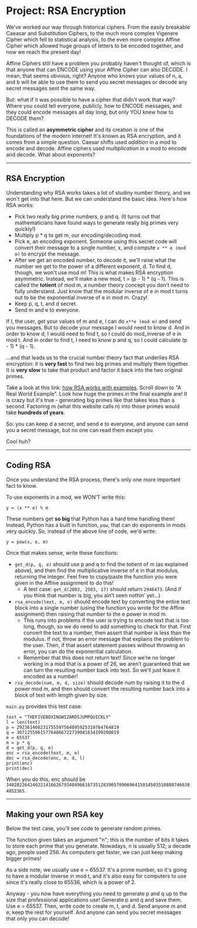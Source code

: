 # Project: RSA Encryption
We've worked our way through historical ciphers.  From the easily breakable Caeasar and Substitution Ciphers, to the much more complex Vigenere Cipher which fell to statistical analysis, to the even more complex Affine Cipher which allowed huge groups of letters to be encoded together, and now we reach the present day!

Affine Ciphers still have a problem you probably haven't thought of, which is that anyone that can ENCODE using your Affine Cipher can also DECODE.  I mean, that seems obvious, right?  Anyone who knows your values of n, a, and b will be able to use them to send you secret messages or decode any secret messages sent the same way.

But: what if it was possible to have a cipher that didn't work that way?  Where you could tell everyone, publicly, how to ENCODE messages, and they could encode messages all day long, but only YOU knew how to DECODE them?

This is called an **asymmetric cipher** and its creation is one of the foundations of the modern internet!  It's known as RSA encryption, and it comes from a simple question.  Caesar shifts used *addition* in a mod to encode and decode.  Affine ciphers used *multiplication* in a mod to encode and decode.  What about exponents?

---

## RSA Encryption

Understanding why RSA works takes a lot of studiny number theory, and we won't get into that here.  But we can understand the basic idea.  Here's how RSA works:

- Pick two really big prime numbers, p and q.  (It turns out that mathematicians have found ways to generate really big primes very quickly!)
- Multiply p * q to get m, our encoding/decoding mod.
- Pick e, an encoding exponent.  Someone using this secret code will convert their message to a single number, x, and compute `x ** e (mod m)` to encrypt the message.
- After we get an encoded number, to decode it, we'll raise what the number we get to the power of a different exponent, d.  To find d, though, we won't use mod m!  This is what makes RSA encryption asymmetric.  Instead, we'll make a new mod, t = (p - 1) * (q - 1).  This is called the **totient** of mod m, a number theory concept you don't need to fully understand.  Just know that the modular inverse of e in mod t turns out to be the exponential inverse of e in mod m.  Crazy!
- Keep p, q, t, and d secret.
- Send m and e to everyone.

If I, the user, get your values of m and e, I can do `x**e (mod m)` and send you messages.  But to decode your message I would need to know d.  And in order to know d, I would need to find t, so I could do mod_inverse of e in mod t.  And in order to find t, I need to know p and q, so I could calculate (p - 1) * (q - 1).

...and that leads us to the crucial number theory fact that underlies RSA encryption: it is **very fast** to find two big primes and multiply them together.  It is **very slow** to take that product and factor it back into the two original primes.

Take a look at this link: [how RSA works with examples](https://doctrina.org/How-RSA-Works-With-Examples.html).  Scroll down to "A Real World Example".  Look how huge the primes in the final example are!  It is crazy but it's true - generating big primes like that takes less than a second.  Factoring m (what this website calls n) into those primes would take **hundreds of years**.

So: you can keep d a secret, and send e to everyone, and anyone can send you a secret message, but no one can read them except you.

Cool huh?

---

## Coding RSA

Once you understand the RSA process, there's only one more important fact to know.

To use exponents in a mod, we WON'T write this:
```
y = (x ** e) % m
```
These numbers get **so big** that Python has a hard time handling them!  Instead, Python has a built in function, `pow`, that can do exponents in mods very quickly.  So, instead of the above line of code, we'd write:
```
y = pow(x, e, m)
```
Once that makes sense, write these functions:
-	`get_d(p, q, e)` should use p and q to find the totient of m (as explained above), and then find the multiplicative inverse of e in that modulus, returning the integer.  Feel free to copy/paste the function you were given in the Affine assignment to do this!
    -	A test case: `get_d(2003, 2503, 17)` should return `2946473`.  (And if you think that number is big, you ain’t seen nothin’ yet...)
-	`rsa_encode(text, m, e)` should encode text by converting the entire text block into a single number (using the function you wrote for the Affine assignment) then raising that number to the e power in mod m.
    -	This runs into problems if the user is trying to encode text that is too long, though, so we do need to add something to check for that.  First convert the text to a number, then assert that number is less than the modulus.  If not, throw an error message that explains the problem to the user.  Then, if that assert statement passes without throwing an error, you can do the exponential calculation.
    - Remember that this does not return text!  Since we’re no longer working in a mod that is a power of 26, we aren’t guaranteed that we can turn the resulting number back into text.  So we’ll just leave it encoded as a number!
- `rsa_decode(num, m, d, size)` should decode num by raising it to the d power mod m, and then should convert the resulting number back into a block of text with length given by size.

`main.py` provides this test case:
```
text = "THEFIVEBOXINGWIZARDSJUMPQUICKLY"
l = len(text)
p = 292361466231755597564095925310764764819
q = 307125506157764866722739041634199200019
e = 65537
m = p * q
d = get_d(p, q, e)
enc = rsa_encode(text, m, e)
dec = rsa_decode(enc, m, d, l)
print(enc)
print(dec)
```
When you do this, enc should be `34028226424022141662679340496616735128390579906964150145035108807466384852365`.

---

## Making your own RSA key

Below the test case, you'll see code to generate random primes.

The function given takes an argument "n"; this is the number of bits it takes to store each prime that you generate.  Nowadays, n is usually 512; a decade ago, people used 256.  As computers get faster, we can just keep making bigger primes!

As a side note, we usually use e = 65537.  It's a prime number, so it's going to have a modular inverse in mod t, and it's also easy for computers to use since it's really close to 65536, which is a power of 2.

Anyway - you now have everything you need to generate p and q up to the size that professional applications use!  Generate p and q and save them. Use e = 65537. Then, write code to create m, t, and d.  Send anyone m and e; keep the rest for yourself.  And anyone can send you secret messages that only you can decode!

  